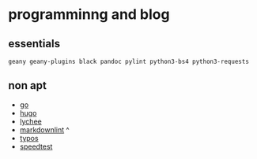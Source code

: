 # programminng and blog

## essentials

`geany geany-plugins black pandoc pylint python3-bs4 python3-requests`

## non apt

- [go](https://go.dev/)
- [hugo](https://github.com/gohugoio/hugo)
- [lychee](https://github.com/lycheeverse/lychee)
- [markdownlint](https://github.com/igorshubovych/markdownlint-cli) ^
- [typos](https://github.com/crate-ci/typos/releases)
- [speedtest](https://www.speedtest.net/apps/cli)

